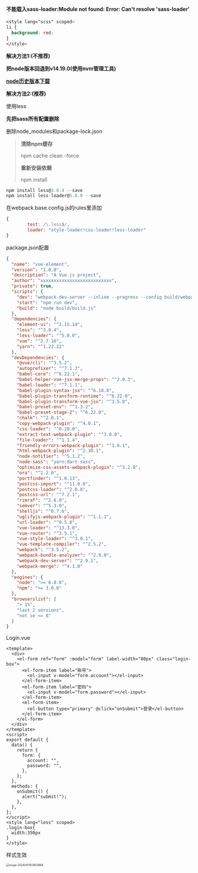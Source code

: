 #### 不能载入sass-loader:Module not found: Error: Can't resolve 'sass-loader'

```css
<style lang="scss" scoped>
li {
  background: red;
}
</style>
```

**解决方法1:(不推荐)**

**把node版本回退到v14.19.0(使用nvm管理工具)**

**[node历史版本下载](https://registry.npmmirror.com/binary.html?path=node/)**



**解决方法2:(推荐)**

使用less

**先把sass所有配置删除**


删除node_modules和package-lock.json

> **清除npm缓存**
>
> npm cache clean -force
>
> **重新安装依赖**
>
> npm install

```js
npm install less@3.0.4 --save
npm install less-loader@5.0.0 --save
```

在webpack.base.config.js的rules里添加

```js
{
        test: /\.less$/,
        loader: "style-loader!css-loader!less-loader"
}
```



package.json配置

```json
{
  "name": "vue-element",
  "version": "1.0.0",
  "description": "A Vue.js project",
  "author": "xxxxxxxxxxxxxxxxxxxxxxxxxxx",
  "private": true,
  "scripts": {
    "dev": "webpack-dev-server --inline --progress --config build/webpack.dev.conf.js",
    "start": "npm run dev",
    "build": "node build/build.js"
  },
  "dependencies": {
    "element-ui": "^2.15.14",
    "less": "^3.0.4",
    "less-loader": "^5.0.0",
    "vue": "^2.7.16",
    "yarn": "^1.22.22"
  },
  "devDependencies": {
    "@vue/cli": "^3.5.2",
    "autoprefixer": "^7.1.2",
    "babel-core": "^6.22.1",
    "babel-helper-vue-jsx-merge-props": "^2.0.3",
    "babel-loader": "^7.1.1",
    "babel-plugin-syntax-jsx": "^6.18.0",
    "babel-plugin-transform-runtime": "^6.22.0",
    "babel-plugin-transform-vue-jsx": "^3.5.0",
    "babel-preset-env": "^1.3.2",
    "babel-preset-stage-2": "^6.22.0",
    "chalk": "^2.0.1",
    "copy-webpack-plugin": "^4.0.1",
    "css-loader": "^0.28.0",
    "extract-text-webpack-plugin": "^3.0.0",
    "file-loader": "^1.1.4",
    "friendly-errors-webpack-plugin": "^1.6.1",
    "html-webpack-plugin": "^2.30.1",
    "node-notifier": "^5.1.2",
    "node-sass": "yarn:dart-sass",
    "optimize-css-assets-webpack-plugin": "^3.2.0",
    "ora": "^1.2.0",
    "portfinder": "^1.0.13",
    "postcss-import": "^11.0.0",
    "postcss-loader": "^2.0.8",
    "postcss-url": "^7.2.1",
    "rimraf": "^2.6.0",
    "semver": "^5.3.0",
    "shelljs": "^0.7.6",
    "uglifyjs-webpack-plugin": "^1.1.1",
    "url-loader": "^0.5.8",
    "vue-loader": "^13.3.0",
    "vue-router": "^3.5.1",
    "vue-style-loader": "^3.0.1",
    "vue-template-compiler": "^2.5.2",
    "webpack": "^3.5.2",
    "webpack-bundle-analyzer": "^2.9.0",
    "webpack-dev-server": "^2.9.1",
    "webpack-merge": "^4.1.0"
  },
  "engines": {
    "node": ">= 6.0.0",
    "npm": ">= 3.0.0"
  },
  "browserslist": [
    "> 1%",
    "last 2 versions",
    "not ie <= 8"
  ]
}
```

Login.vue

```vue
<template>
  <div>
    <el-form ref="form" :model="form" label-width="80px" class="login-box">
      <el-form-item label="账号">
        <el-input v-model="form.account"></el-input>
      </el-form-item>
      <el-form-item label="密码">
        <el-input v-model="form.password"></el-input>
      </el-form-item>
      <el-form-item>
        <el-button type="primary" @click="onSubmit">登录</el-button>
      </el-form-item>
    </el-form>
  </div>
</template>
<script>
export default {
  data() {
    return {
      form: {
        account: "",
        password: "",
      },
    };
  },
  methods: {
    onSubmit() {
      alert("submit!");
    },
  },
};
</script>
<style lang="less" scoped>
.login-box{
  width:350px
}
</style>
```

样式生效

<img src="https://gitee.com/pan-zhi_jian/cloud-imgs/raw/master/img/image-20240411103653664-1712803090424-8.png" alt="image-20240411103653664" style="zoom: 50%;" />